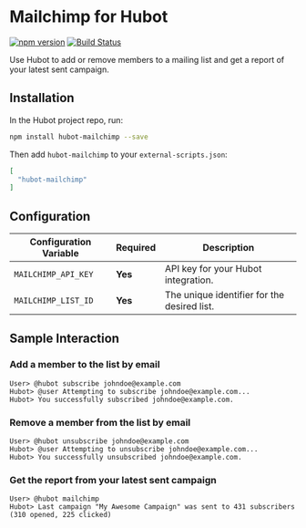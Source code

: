 # Mailchimp for Hubot

[![npm version](https://badge.fury.io/js/hubot-mailchimp.svg)](http://badge.fury.io/js/hubot-mailchimp) [![Build Status](https://travis-ci.org/hubot-scripts/hubot-mailchimp.svg)](https://travis-ci.org/hubot-scripts/hubot-mailchimp)

Use Hubot to add or remove members to a mailing list and get a report of your latest sent campaign.

## Installation

In the Hubot project repo, run:

```bash
npm install hubot-mailchimp --save
```

Then add `hubot-mailchimp` to your `external-scripts.json`:

```json
[
  "hubot-mailchimp"
]
```

## Configuration

| Configuration Variable        | Required | Description                       |
| ----------------------------- | -------- | --------------------------------- |
| `MAILCHIMP_API_KEY` | **Yes** | API key for your Hubot integration.          |
| `MAILCHIMP_LIST_ID` | **Yes** | The unique identifier for the desired list.  |

## Sample Interaction

### Add a member to the list by email

```
User> @hubot subscribe johndoe@example.com
Hubot> @user Attempting to subscribe johndoe@example.com...
Hubot> You successfully subscribed johndoe@example.com.
```

### Remove a member from the list by email

```
User> @hubot unsubscribe johndoe@example.com
Hubot> @user Attempting to unsubscribe johndoe@example.com...
Hubot> You successfully unsubscribed johndoe@example.com.
```

### Get the report from your latest sent campaign

```
User> @hubot mailchimp
Hubot> Last campaign "My Awesome Campaign" was sent to 431 subscribers (310 opened, 225 clicked)
```
